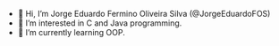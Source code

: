 - 👋 Hi, I’m Jorge Eduardo Fermino Oliveira Silva (@JorgeEduardoFOS)
- 👀 I’m interested in C and Java programming.
- 🌱 I’m currently learning OOP.
<!--,- 💞️ I’m looking to collaborate on ...
- 📫 How to reach me ... II-->

<!---
JorgeEduardoFOS/JorgeEduardoFOS is a ✨ special ✨ repository because its `README.md` (this file) appears on your GitHub profile.
You can click the Preview link to take a look at your changes.
--->
